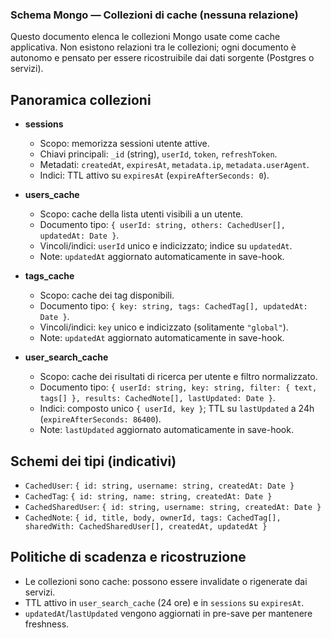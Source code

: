 ### Schema Mongo — Collezioni di cache (nessuna relazione)

Questo documento elenca le collezioni Mongo usate come cache applicativa. Non esistono relazioni tra le collezioni; ogni documento è autonomo e pensato per essere ricostruibile dai dati sorgente (Postgres o servizi).

## Panoramica collezioni

- **sessions**
  - Scopo: memorizza sessioni utente attive.
  - Chiavi principali: `_id` (string), `userId`, `token`, `refreshToken`.
  - Metadati: `createdAt`, `expiresAt`, `metadata.ip`, `metadata.userAgent`.
  - Indici: TTL attivo su `expiresAt` (`expireAfterSeconds: 0`).

- **users_cache**
  - Scopo: cache della lista utenti visibili a un utente.
  - Documento tipo: `{ userId: string, others: CachedUser[], updatedAt: Date }`.
  - Vincoli/indici: `userId` unico e indicizzato; indice su `updatedAt`.
  - Note: `updatedAt` aggiornato automaticamente in save-hook.

- **tags_cache**
  - Scopo: cache dei tag disponibili.
  - Documento tipo: `{ key: string, tags: CachedTag[], updatedAt: Date }`.
  - Vincoli/indici: `key` unico e indicizzato (solitamente `"global"`).
  - Note: `updatedAt` aggiornato automaticamente in save-hook.

- **user_search_cache**
  - Scopo: cache dei risultati di ricerca per utente e filtro normalizzato.
  - Documento tipo: `{ userId: string, key: string, filter: { text, tags[] }, results: CachedNote[], lastUpdated: Date }`.
  - Indici: composto unico `{ userId, key }`; TTL su `lastUpdated` a 24h (`expireAfterSeconds: 86400`).
  - Note: `lastUpdated` aggiornato automaticamente in save-hook.

## Schemi dei tipi (indicativi)

- `CachedUser`: `{ id: string, username: string, createdAt: Date }`
- `CachedTag`: `{ id: string, name: string, createdAt: Date }`
- `CachedSharedUser`: `{ id: string, username: string, createdAt: Date }`
- `CachedNote`: `{ id, title, body, ownerId, tags: CachedTag[], sharedWith: CachedSharedUser[], createdAt, updatedAt }`

## Politiche di scadenza e ricostruzione

- Le collezioni sono cache: possono essere invalidate o rigenerate dai servizi.
- TTL attivo in `user_search_cache` (24 ore) e in `sessions` su `expiresAt`.
- `updatedAt`/`lastUpdated` vengono aggiornati in pre-save per mantenere freshness.


